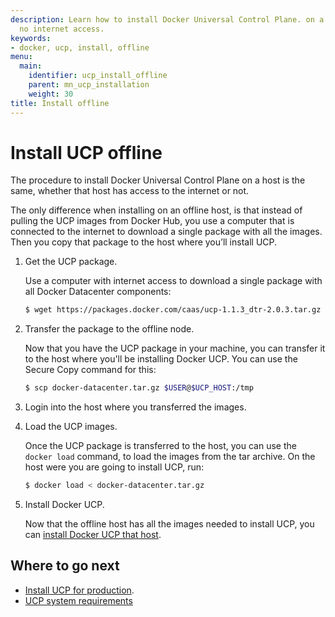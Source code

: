 ```yaml
---
description: Learn how to install Docker Universal Control Plane. on a machine with
  no internet access.
keywords:
- docker, ucp, install, offline
menu:
  main:
    identifier: ucp_install_offline
    parent: mn_ucp_installation
    weight: 30
title: Install offline
---
```


# Install UCP offline

The procedure to install Docker Universal Control Plane on a host is the same,
whether that host has access to the internet or not.

The only difference when installing on an offline host,
is that instead of pulling the UCP images from Docker Hub, you use a
computer that is connected to the internet to download a single package with
all the images. Then you copy that package to the host where you’ll install UCP.


1. Get the UCP package.

    Use a computer with internet access to download a single package with all
    Docker Datacenter components:

    ```bash
    $ wget https://packages.docker.com/caas/ucp-1.1.3_dtr-2.0.3.tar.gz -O docker-datacenter.tar.gz
    ```

2. Transfer the package to the offline node.

    Now that you have the UCP package in your machine, you can transfer it to the
    host where you'll be installing Docker UCP. You can use the Secure Copy command
    for this:

    ```bash
    $ scp docker-datacenter.tar.gz $USER@$UCP_HOST:/tmp
    ```

3. Login into the host where you transferred the images.

4. Load the UCP images.

    Once the UCP package is transferred to the host, you can use the
    `docker load` command, to load the images from the tar archive. On the host
    were you are going to install UCP, run:

    ```bash
    $ docker load < docker-datacenter.tar.gz
    ```

5. Install Docker UCP.

    Now that the offline host has all the images needed to install UCP,
    you can [install Docker UCP that host](install-production.md).


## Where to go next

* [Install UCP for production](install-production.md).
* [UCP system requirements](system-requirements.md)
